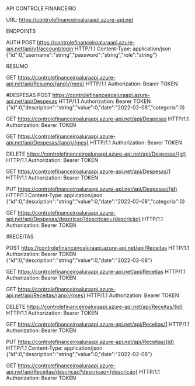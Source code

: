 API CONTROLE FINANCEIRO


URL: https://controlefinanceiroaluraapi.azure-api.net

ENDPOINTS

AUTH
POST https://controlefinanceiroaluraapi.azure-api.net/api/v1/account/login HTTP/1.1
Content-Type: application/json
{"id":0,"username":"string","password":"string","role":"string"}

RESUMO

GET https://controlefinanceiroaluraapi.azure-api.net/api/Resumo/{ano}/{mes} HTTP/1.1
Authorization: Bearer TOKEN

#DESPESAS
POST https://controlefinanceiroaluraapi.azure-api.net/api/Despesas HTTP/1.1
Authorization: Bearer TOKEN
{"id":0,"description":"string","value":0,"date":"2022-02-08","categoria":0}

GET https://controlefinanceiroaluraapi.azure-api.net/api/Despesas HTTP/1.1
 Authorization: Bearer TOKEN
  
GET https://controlefinanceiroaluraapi.azure-api.net/api/Despesas/{ano}/{mes} HTTP/1.1
Authorization: Bearer TOKEN
  
DELETE https://controlefinanceiroaluraapi.azure-api.net/api/Despesas/{id} HTTP/1.1
Authorization: Bearer TOKEN

GET https://controlefinanceiroaluraapi.azure-api.net/api/Despesas/1 HTTP/1.1
Authorization: Bearer TOKEN

PUT https://controlefinanceiroaluraapi.azure-api.net/api/Despesas/{id} HTTP/1.1
Content-Type: application/json
{"id":0,"description":"string","value":0,"date":"2022-02-08","categoria":0}

GET https://controlefinanceiroaluraapi.azure-api.net/api/Despesas/descricao?descricao={descrição} HTTP/1.1
Authorization: Bearer TOKEN

#RECEITAS

POST https://controlefinanceiroaluraapi.azure-api.net/api/Receitas HTTP/1.1
Authorization: Bearer TOKEN
{"id":0,"description":"string","value":0,"date":"2022-02-08"}

GET https://controlefinanceiroaluraapi.azure-api.net/api/Receitas HTTP/1.1
 Authorization: Bearer TOKEN
  
GET https://controlefinanceiroaluraapi.azure-api.net/api/Receitas/{ano}/{mes} HTTP/1.1
Authorization: Bearer TOKEN
  
DELETE https://controlefinanceiroaluraapi.azure-api.net/api/Receitas/{id} HTTP/1.1
Authorization: Bearer TOKEN

GET https://controlefinanceiroaluraapi.azure-api.net/api/Receitas/1 HTTP/1.1
Authorization: Bearer TOKEN

PUT https://controlefinanceiroaluraapi.azure-api.net/api/Receitas/{id} HTTP/1.1
Content-Type: application/json
{"id":0,"description":"string","value":0,"date":"2022-02-08"}

GET https://controlefinanceiroaluraapi.azure-api.net/api/Receitas/descricao?descricao={descrição} HTTP/1.1
Authorization: Bearer TOKEN






